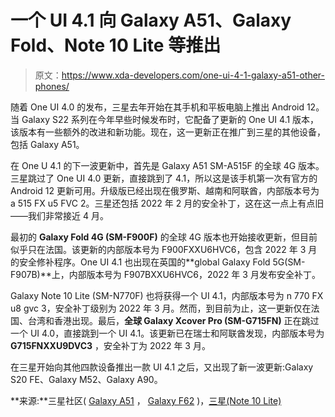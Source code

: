 # 一个 UI 4.1 向 Galaxy A51、Galaxy Fold、Note 10 Lite 等推出

> 原文：<https://www.xda-developers.com/one-ui-4-1-galaxy-a51-other-phones/>

随着 One UI 4.0 的发布，三星去年开始在其手机和平板电脑上推出 Android 12。当 Galaxy S22 系列在今年早些时候发布时，它配备了更新的 One UI 4.1 版本，该版本有一些额外的改进和新功能。现在，这一更新正在推广到三星的其他设备，包括 Galaxy A51。

在 One U 4.1 的下一波更新中，首先是 Galaxy A51 SM-A515F 的全球 4G 版本。三星跳过了 One UI 4.0 更新，直接跳到了 4.1，所以这是该手机第一次有官方的 Android 12 更新可用。升级版已经出现在俄罗斯、越南和阿联酋，内部版本号为 a 515 FX u5 FVC 2。三星还包括 2022 年 2 月的安全补丁，这在这一点上有点旧——我们非常接近 4 月。

最初的 **Galaxy Fold 4G (SM-F900F)** 的全球 4G 版本也开始接收更新，但目前似乎只在法国。该更新的内部版本号为 F900FXXU6HVC6，包含 2022 年 3 月的安全修补程序。One UI 4.1 也出现在英国的**global Galaxy Fold 5G(SM-F907B)**上，内部版本号为 F907BXXU6HVC6，2022 年 3 月发布安全补丁。

Galaxy Note 10 Lite (SM-N770F) 也将获得一个 UI 4.1，内部版本号为 n 770 FX u8 gvc 3，安全补丁级别为 2022 年 3 月。然而，到目前为止，这一更新仅在法国、台湾和香港出现。最后，**全球 Galaxy Xcover Pro (SM-G715FN)** 正在跳过一个 UI 4.0，直接跳到一个 UI 4.1。该更新已在瑞士和阿联酋发现，内部版本号为 **G715FNXXU9DVC3** ，安全补丁为 2022 年 3 月。

在三星开始向其他四款设备推出一款 UI 4.1 之后，又出现了新一波更新:Galaxy S20 FE、Galaxy M52、Galaxy A90。

**来源:**三星社区( [Galaxy A51](https://r2.community.samsung.com/t5/Galaxy-A/A51-Android-12-one-ui-4-1-Received/td-p/11153585) ， [Galaxy F62](https://r2.community.samsung.com/t5/Galaxy-F/Finally-got-android-12-f62/td-p/11154326) )，[三星(Note 10 Lite)](https://doc.samsungmobile.com/SM-N770F/XEF/doc.html)